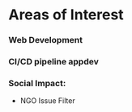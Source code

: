 # Areas of Interest

### Web Development

### CI/CD pipeline appdev


### Social Impact: 
- NGO Issue Filter 
